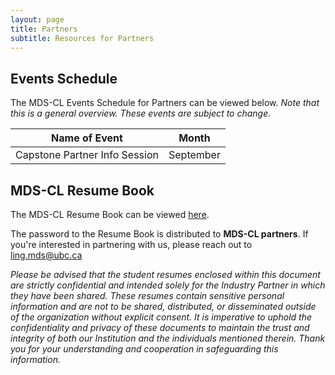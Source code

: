 ```yaml
---
layout: page
title: Partners
subtitle: Resources for Partners
---
```


<h2 id="second-heading">Events Schedule</h2>
<p>The MDS-CL Events Schedule for Partners can be viewed below. <i>Note that this is a general overview. These events are subject to change.</i></p> 

<table>
<thead>
<tr>
<th style="text-align:center">Name of Event</th>
<th style="text-align:center">Month</th>
</tr>
</thead>
<tbody>
<tr>
<td style="text-align:center">Capstone Partner Info Session</td>
<td style="text-align:center">September</td>
</tr>
</tbody>
</table>

<h2 id="second-heading">MDS-CL Resume Book</h2>
<p>The MDS-CL Resume Book can be viewed <a href="/assets/img/mds-cl-resume-book.pdf">here</a>.</p> 

<p>The password to the Resume Book is distributed to <strong>MDS-CL partners</strong>. If you're interested in partnering with us, please reach out to <u>ling.mds@ubc.ca</u><p>

<p><i>Please be advised that the student resumes enclosed within this document are strictly confidential and intended solely for the Industry Partner in which they have been shared. These resumes contain sensitive personal information and are not to be shared, distributed, or disseminated outside of the organization without explicit consent. It is imperative to uphold the
confidentiality and privacy of these documents to maintain the trust and integrity of both our Institution and the individuals mentioned therein. Thank you for your understanding and cooperation in safeguarding this information.</i></p>
